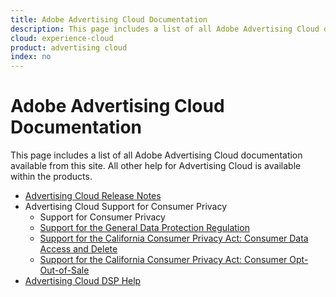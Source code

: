 ```yaml
---
title: Adobe Advertising Cloud Documentation
description: This page includes a list of all Adobe Advertising Cloud documentation available from this site.
cloud: experience-cloud
product: advertising cloud
index: no
---
```


# Adobe Advertising Cloud Documentation

This page includes a list of all Adobe Advertising Cloud documentation available from this site. All other help for Advertising Cloud is available within the products.

<!-- Using + for bullets on this page, but could use * instead. Just need to be consistent in same file -->

+ [Advertising Cloud Release Notes](https://docs.adobe.com/content/help/en/release-notes/experience-cloud/current.html#adcloud)
+ Advertising Cloud Support for Consumer Privacy
  + Support for Consumer Privacy
  + [Support for the General Data Protection Regulation](misc/ad-cloud-gdpr.md)
  + [Support for the California Consumer Privacy Act: Consumer Data Access and Delete](misc/ad-cloud-ccpa-access-delete.md)
  + [Support for the California Consumer Privacy Act: Consumer Opt-Out-of-Sale](misc/ad-cloud-ccpa-opt-out-of-sale.md)
+ [Advertising Cloud DSP Help](/help/dsp/whats-new.md)
